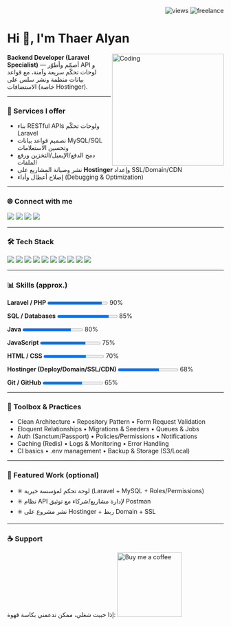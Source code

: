<!-- Visitor badge + Open to work -->
<p align="right">
  <img src="https://komarev.com/ghpvc/?username=YOUR_USERNAME&label=Profile%20views&style=flat" alt="views" />
  <img src="https://img.shields.io/badge/Open%20to%20Freelance-Yes-success" alt="freelance" />
</p>

# Hi 👋, I'm Thaer Alyan
<img align="right" alt="Coding" width="260" src="https://camo.githubusercontent.com/9939f57a40461f1f7d5ee9c81e8f4634eb6a9339f5a3ced15f2ce471bb18b49b/68747470733a2f2f6d656469612e67697068792e636f6d2f6d656469612f4d3967624264396e6244724f5475314d71782f67697068792e676966" />

**Backend Developer (Laravel Specialist)** — أصمّم وأطوّر API و لوحات تحكّم سريعة وآمنة، مع قواعد بيانات منظمة ونشر سلس على الاستضافات (خاصة Hostinger).

---

### 🌟 Services I offer
- بناء RESTful APIs ولوحات تحكّم Laravel
- تصميم قواعد بيانات MySQL/SQL وتحسين الاستعلامات
- دمج الدفع/الإيميل/التخزين ورفع الملفات
- نشر وصيانة المشاريع على **Hostinger** وإعداد SSL/Domain/CDN
- إصلاح أعطال وأداء (Debugging & Optimization)

---

### 🌐 Connect with me
<p>
  <a href="mailto:thaeralyan726@gmail.com"><img src="https://img.shields.io/badge/Email-D14836?logo=gmail&logoColor=white" /></a>
  <a href="https://www.instagram.com/thaer_alyan?igsh=MXd6bGFpdHEwd2pyag=="><img src="https://img.shields.io/badge/Instagram-E4405F?logo=instagram&logoColor=white" /></a>
  <a href="https://www.linkedin.com/in/thaer-alyan-51b95727b?utm_source=share&utm_campaign=share_via&utm_content=profile&utm_medium=android_app"><img src="https://img.shields.io/badge/LinkedIn-0077B5?logo=linkedin&logoColor=white" /></a>
  <a href="https://www.facebook.com/share/174wNrRQm8/"><img src="https://img.shields.io/badge/Facebook-1877F2?logo=facebook&logoColor=white" /></a>
</p>

---

### 🛠️ Tech Stack
<p>
  <img src="https://img.shields.io/badge/Laravel-FF2D20?logo=laravel&logoColor=white" />
  <img src="https://img.shields.io/badge/PHP-777BB4?logo=php&logoColor=white" />
  <img src="https://img.shields.io/badge/MySQL-4479A1?logo=mysql&logoColor=white" />
  <img src="https://img.shields.io/badge/Java-007396?logo=java&logoColor=white" />
  <img src="https://img.shields.io/badge/JavaScript-F7DF1E?logo=javascript&logoColor=black" />
  <img src="https://img.shields.io/badge/HTML5-E34F26?logo=html5&logoColor=white" />
  <img src="https://img.shields.io/badge/CSS3-1572B6?logo=css3&logoColor=white" />
  <img src="https://img.shields.io/badge/Git-F05032?logo=git&logoColor=white" />
  <img src="https://img.shields.io/badge/GitHub-181717?logo=github&logoColor=white" />
  <img src="https://img.shields.io/badge/Hostinger-6747C7?logo=hostinger&logoColor=white" />
</p>

---

### 📊 Skills (approx.)
<!-- استخدم progress bars لعرض قوة المهارة -->
<div>

**Laravel / PHP**
<progress value="90" max="100">90%</progress> 90%

**SQL / Databases**
<progress value="85" max="100">85%</progress> 85%

**Java**
<progress value="80" max="100">80%</progress> 80%

**JavaScript**
<progress value="75" max="100">75%</progress> 75%

**HTML / CSS**
<progress value="70" max="100">70%</progress> 70%

**Hostinger (Deploy/Domain/SSL/CDN)**
<progress value="68" max="100">68%</progress> 68%

**Git / GitHub**
<progress value="65" max="100">65%</progress> 65%
</div>

---

### 🧰 Toolbox & Practices
- Clean Architecture • Repository Pattern • Form Request Validation  
- Eloquent Relationships • Migrations & Seeders • Queues & Jobs  
- Auth (Sanctum/Passport) • Policies/Permissions • Notifications  
- Caching (Redis) • Logs & Monitoring • Error Handling  
- CI basics • .env management • Backup & Storage (S3/Local)

---

### 🚀 Featured Work (optional)
- ✳️ لوحة تحكم لمؤسسة خيرية (Laravel + MySQL + Roles/Permissions)  
- ✳️ نظام API لإدارة مشاريع/شركاء مع توثيق Postman  
- ✳️ نشر مشروع على Hostinger + ربط Domain + SSL


---

### ☕ Support
إذا حبيت شغلي، ممكن تدعمني بكاسة قهوة:
<a href="https://www.buymeacoffee.com/" target="_blank">
  <img src="https://cdn.buymeacoffee.com/buttons/v2/default-red.png" width="150" alt="Buy me a coffee" />
</a>
